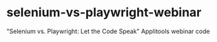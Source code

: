 # selenium-vs-playwright-webinar
"Selenium vs. Playwright: Let the Code Speak" Applitools webinar code

